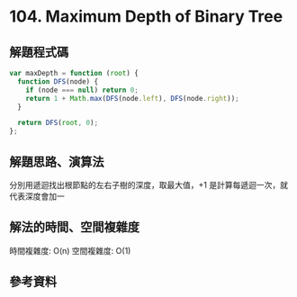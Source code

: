 # 104. Maximum Depth of Binary Tree

## 解題程式碼

```javascript
var maxDepth = function (root) {
  function DFS(node) {
    if (node === null) return 0;
    return 1 + Math.max(DFS(node.left), DFS(node.right));
  }

  return DFS(root, 0);
};
```

## 解題思路、演算法

分別用遞迴找出根節點的左右子樹的深度，取最大值，+1 是計算每遞迴一次，就代表深度會加一

## 解法的時間、空間複雜度

時間複雜度: O(n)
空間複雜度: O(1)

## 參考資料
